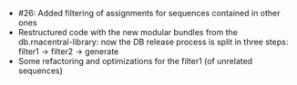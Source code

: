 * #26: Added filtering of assignments for sequences contained in other ones
* Restructured code with the new modular bundles from the db.rnacentral-library:
  now the DB release process is split in three steps: filter1 -> filter2 -> generate
* Some refactoring and optimizations for the filter1 (of unrelated sequences)
